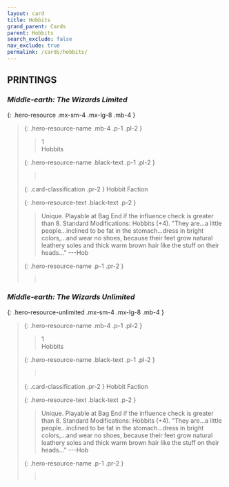 ```yaml
---
layout: card
title: Hobbits
grand_parent: Cards
parent: Hobbits
search_exclude: false
nav_exclude: true
permalink: /cards/hobbits/
---
```


## PRINTINGS


### _Middle-earth: The Wizards Limited_

{: .hero-resource .mx-sm-4 .mx-lg-8 .mb-4 }
> {: .hero-resource-name .mb-4 .p-1 .pl-2 }
> > <div class="card-mp">1</div>
> > <div class="card-name">Hobbits</div>
>
> {: .hero-resource-name .black-text .p-1 .pl-2 }
> > &nbsp;
>
> {: .card-classification .pr-2 }
> Hobbit Faction
>
> {: .hero-resource-text .black-text .p-2 }
> > Unique. Playable at Bag End if the influence check is greater than 8.  Standard Modifications: Hobbits (+4).  "They are...a little people...inclined to be fat in the stomach...dress in bright colors,...and wear no shoes, because their feet grow natural leathery soles and thick warm brown hair like the stuff on their heads..." ---Hob 
> 
> {: .hero-resource-name .p-1 .pr-2 }
> > <div class="card-shield"></div>
> > <div class="card-corruption">&nbsp;</div>

### _Middle-earth: The Wizards Unlimited_

{: .hero-resource-unlimited .mx-sm-4 .mx-lg-8 .mb-4 }
> {: .hero-resource-name .mb-4 .p-1 .pl-2 }
> > <div class="card-mp">1</div>
> > <div class="card-name">Hobbits</div>
>
> {: .hero-resource-name .black-text .p-1 .pl-2 }
> > &nbsp;
>
> {: .card-classification .pr-2 }
> Hobbit Faction
>
> {: .hero-resource-text .black-text .p-2 }
> > Unique. Playable at Bag End if the influence check is greater than 8.  Standard Modifications: Hobbits (+4).  "They are...a little people...inclined to be fat in the stomach...dress in bright colors,...and wear no shoes, because their feet grow natural leathery soles and thick warm brown hair like the stuff on their heads..." ---Hob 
> 
> {: .hero-resource-name .p-1 .pr-2 }
> > <div class="card-shield"></div>
> > <div class="card-corruption">&nbsp;</div>
